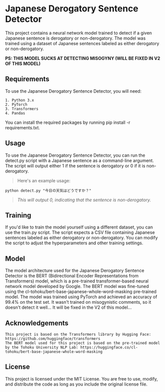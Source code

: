 # Japanese Derogatory Sentence Detector

This project contains a neural network model trained to detect if a given Japanese sentence is derogatory or non-derogatory. The model was trained using a dataset of Japanese sentences labeled as either derogatory or non-derogatory.

**PS: THIS MODEL SUCKS AT DETECTING MISOGYNY (WILL BE FIXED IN V2 OF THIS MODEL)**


## Requirements

To use the Japanese Derogatory Sentence Detector, you will need:

    1. Python 3.x
    2. PyTorch
    3. Transformers
    4. Pandas

You can install the required packages by running pip install -r requirements.txt.



## Usage

To use the Japanese Derogatory Sentence Detector, you can run the detect.py script with a Japanese sentence as a command-line argument. The script will output either 1 if the sentence is derogatory or 0 if it is non-derogatory.


>Here's an example usage:

`python detect.py "今日の天気はどうですか？"`

>*This will output 0, indicating that the sentence is non-derogatory.*



## Training

If you'd like to train the model yourself using a different dataset, you can use the train.py script. The script expects a CSV file containing Japanese sentences labeled as either derogatory or non-derogatory. You can modify the script to adjust the hyperparameters and other training settings.

## Model

The model architecture used for the Japanese Derogatory Sentence Detector is the BERT (Bidirectional Encoder Representations from Transformers) model, which is a pre-trained transformer-based neural network model developed by Google. The BERT model was fine-tuned using the cl-tohoku/bert-base-japanese-whole-word-masking pre-trained model. The model was trained using PyTorch and achieved an accuracy of 99.4% on the test set. It wasn't trained on misogynistic comments, so it doesn't detect it well... It will be fixed in the V2 of this model...


## Acknowledgements

    This project is based on the Transformers library by Hugging Face: https://github.com/huggingface/transformers
    The BERT model used for this project is based on the pre-trained model by the Tohoku University NLP Lab: https://huggingface.co/cl-tohoku/bert-base-japanese-whole-word-masking

## License

This project is licensed under the MIT License. You are free to use, modify, and distribute the code as long as you include the original license file.
